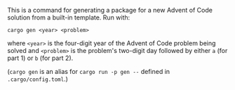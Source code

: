 This is a command for generating a package for a new Advent of Code solution
from a built-in template.  Run with:

    cargo gen <year> <problem>

where `<year>` is the four-digit year of the Advent of Code problem being
solved and `<problem>` is the problem's two-digit day followed by either `a`
(for part 1) or `b` (for part 2).

(`cargo gen` is an alias for `cargo run -p gen --` defined in
`.cargo/config.toml`.)
